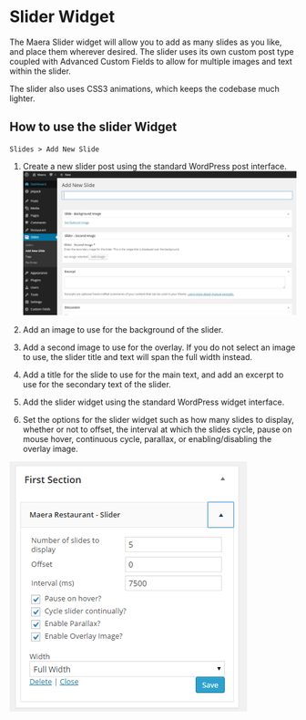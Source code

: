 # Slider Widget
The Maera Slider widget will allow you to add as many slides as you like, and place them wherever desired.  The slider uses its own custom post type coupled with Advanced Custom Fields to allow for multiple images and text within the slider.

The slider also uses CSS3 animations, which keeps the codebase much lighter.

## How to use the slider Widget

```shell
Slides > Add New Slide
```

1.  Create a new slider post using the standard WordPress post interface.
![Add Slide](/images/add-slide.png)

2.  Add an image to use for the background of the slider.

3.  Add a second image to use for the overlay.  If you do not select an image to use, the slider title and text will span the full width instead.

4.  Add a title for the slide to use for the main text, and add an excerpt to use for the secondary text of the slider.

5.  Add the slider widget using the standard WordPress widget interface.

6.  Set the options for the slider widget such as how many slides to display, whether or not to offset, the interval at which the slides cycle, pause on mouse hover, continuous cycle, parallax, or enabling/disabling the overlay image.

![Add Slide](/images/slider-widget.png)


